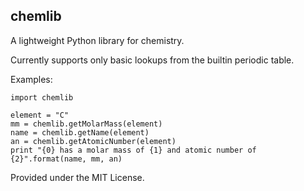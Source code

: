 chemlib
----------------

A lightweight Python library for chemistry.

Currently supports only basic lookups from the builtin periodic table.

Examples:
```
import chemlib

element = "C"
mm = chemlib.getMolarMass(element)
name = chemlib.getName(element)
an = chemlib.getAtomicNumber(element)
print "{0} has a molar mass of {1} and atomic number of {2}".format(name, mm, an)
```

Provided under the MIT License.